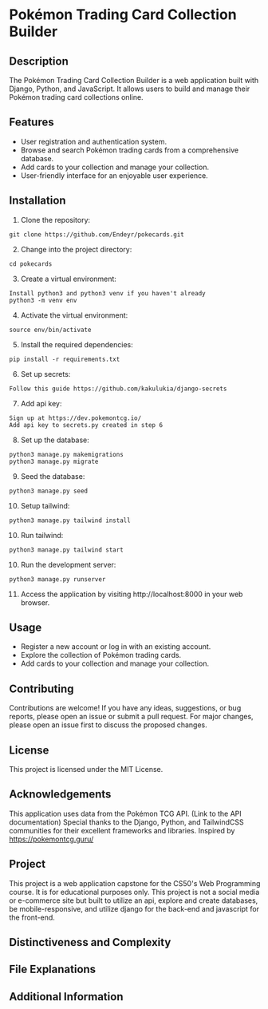 # Pokémon Trading Card Collection Builder

## Description

The Pokémon Trading Card Collection Builder is a web application built with Django, Python, and JavaScript. It allows users to build and manage their Pokémon trading card collections online.

## Features

- User registration and authentication system.
- Browse and search Pokémon trading cards from a comprehensive database.
- Add cards to your collection and manage your collection.
- User-friendly interface for an enjoyable user experience.

## Installation

1. Clone the repository:

```
git clone https://github.com/Endeyr/pokecards.git

```

2. Change into the project directory:

```
cd pokecards
```

3. Create a virtual environment:

```
Install python3 and python3 venv if you haven't already
python3 -m venv env
```

4. Activate the virtual environment:

```
source env/bin/activate
```

5. Install the required dependencies:

```
pip install -r requirements.txt
```

6. Set up secrets:

```
Follow this guide https://github.com/kakulukia/django-secrets
```

7. Add api key:

```
Sign up at https://dev.pokemontcg.io/
Add api key to secrets.py created in step 6
```

8. Set up the database:

```
python3 manage.py makemigrations
python3 manage.py migrate
```

9. Seed the database:

```
python3 manage.py seed
```

10. Setup tailwind:

```
python3 manage.py tailwind install
```

10. Run tailwind:

```
python3 manage.py tailwind start
```

10. Run the development server:

```
python3 manage.py runserver
```

11. Access the application by visiting http://localhost:8000 in your web browser.

## Usage

- Register a new account or log in with an existing account.
- Explore the collection of Pokémon trading cards.
- Add cards to your collection and manage your collection.

## Contributing

Contributions are welcome! If you have any ideas, suggestions, or bug reports, please open an issue or submit a pull request. For major changes, please open an issue first to discuss the proposed changes.

## License

This project is licensed under the MIT License.

## Acknowledgements

This application uses data from the Pokémon TCG API. (Link to the API documentation)
Special thanks to the Django, Python, and TailwindCSS communities for their excellent frameworks and libraries.
Inspired by https://pokemontcg.guru/

## Project

This project is a web application capstone for the CS50's Web Programming course. It is for educational purposes only.
This project is not a social media or e-commerce site but built to utilize an api, explore and create databases, be mobile-responsive, and utilize django for the back-end and javascript for the front-end.

## Distinctiveness and Complexity

## File Explanations

## Additional Information
